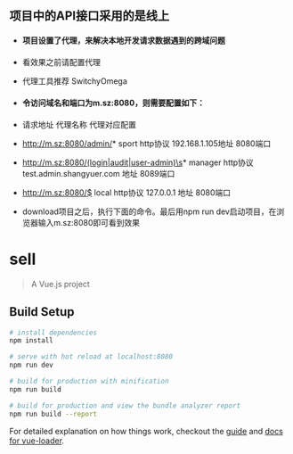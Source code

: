 ## 项目中的API接口采用的是线上
* #### 项目设置了代理，来解决本地开发请求数据遇到的跨域问题
* 看效果之前请配置代理
* 代理工具推荐 SwitchyOmega
* #### 令访问域名和端口为m.sz:8080，则需要配置如下：
* 请求地址								代理名称		代理对应配置
* http://m.sz:8080/admin/*				 sport			http协议 192.168.1.105地址 8080端口
* http://m.sz:8080/(login|audit|user-admin)\s*		manager 	http协议 test.admin.shangyuer.com 地址 8089端口
* http://m.sz:8080/$		local		http协议 127.0.0.1 地址 8080端口

* download项目之后，执行下面的命令。最后用npm run dev启动项目，在浏览器输入m.sz:8080即可看到效果


# sell

> A Vue.js project

## Build Setup

``` bash
# install dependencies
npm install

# serve with hot reload at localhost:8080
npm run dev

# build for production with minification
npm run build

# build for production and view the bundle analyzer report
npm run build --report
```

For detailed explanation on how things work, checkout the [guide](http://vuejs-templates.github.io/webpack/) and [docs for vue-loader](http://vuejs.github.io/vue-loader).
